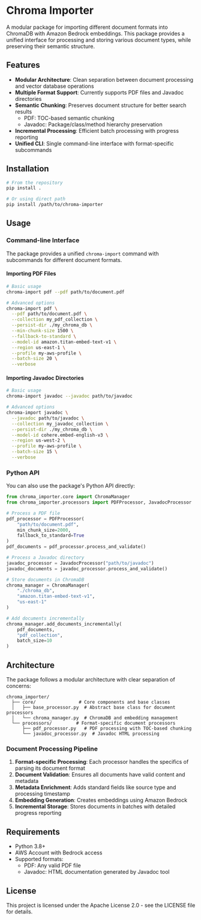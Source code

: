 # Chroma Importer

A modular package for importing different document formats into ChromaDB with Amazon Bedrock embeddings. This package provides a unified interface for processing and storing various document types, while preserving their semantic structure.

## Features

- **Modular Architecture**: Clean separation between document processing and vector database operations
- **Multiple Format Support**: Currently supports PDF files and Javadoc directories
- **Semantic Chunking**: Preserves document structure for better search results
  - PDF: TOC-based semantic chunking
  - Javadoc: Package/class/method hierarchy preservation
- **Incremental Processing**: Efficient batch processing with progress reporting
- **Unified CLI**: Single command-line interface with format-specific subcommands

## Installation

```bash
# From the repository
pip install .

# Or using direct path
pip install /path/to/chroma-importer
```

## Usage

### Command-line Interface

The package provides a unified `chroma-import` command with subcommands for different document formats.

#### Importing PDF Files

```bash
# Basic usage
chroma-import pdf --pdf path/to/document.pdf

# Advanced options
chroma-import pdf \
  --pdf path/to/document.pdf \
  --collection my_pdf_collection \
  --persist-dir ./my_chroma_db \
  --min-chunk-size 1500 \
  --fallback-to-standard \
  --model-id amazon.titan-embed-text-v1 \
  --region us-east-1 \
  --profile my-aws-profile \
  --batch-size 20 \
  --verbose
```

#### Importing Javadoc Directories

```bash
# Basic usage
chroma-import javadoc --javadoc path/to/javadoc

# Advanced options
chroma-import javadoc \
  --javadoc path/to/javadoc \
  --collection my_javadoc_collection \
  --persist-dir ./my_chroma_db \
  --model-id cohere.embed-english-v3 \
  --region us-west-2 \
  --profile my-aws-profile \
  --batch-size 15 \
  --verbose
```

### Python API

You can also use the package's Python API directly:

```python
from chroma_importer.core import ChromaManager
from chroma_importer.processors import PDFProcessor, JavadocProcessor

# Process a PDF file
pdf_processor = PDFProcessor(
    "path/to/document.pdf",
    min_chunk_size=2000,
    fallback_to_standard=True
)
pdf_documents = pdf_processor.process_and_validate()

# Process a Javadoc directory
javadoc_processor = JavadocProcessor("path/to/javadoc")
javadoc_documents = javadoc_processor.process_and_validate()

# Store documents in ChromaDB
chroma_manager = ChromaManager(
    "./chroma_db",
    "amazon.titan-embed-text-v1",
    "us-east-1"
)

# Add documents incrementally
chroma_manager.add_documents_incrementally(
    pdf_documents,
    "pdf_collection",
    batch_size=10
)
```

## Architecture

The package follows a modular architecture with clear separation of concerns:

```
chroma_importer/
  ├── core/                # Core components and base classes
  │   ├── base_processor.py  # Abstract base class for document processors
  │   └── chroma_manager.py  # ChromaDB and embedding management
  └── processors/         # Format-specific document processors
      ├── pdf_processor.py   # PDF processing with TOC-based chunking
      └── javadoc_processor.py  # Javadoc HTML processing
```

### Document Processing Pipeline

1. **Format-specific Processing**: Each processor handles the specifics of parsing its document format
2. **Document Validation**: Ensures all documents have valid content and metadata
3. **Metadata Enrichment**: Adds standard fields like source type and processing timestamp
4. **Embedding Generation**: Creates embeddings using Amazon Bedrock
5. **Incremental Storage**: Stores documents in batches with detailed progress reporting

## Requirements

- Python 3.8+
- AWS Account with Bedrock access
- Supported formats:
  - PDF: Any valid PDF file
  - Javadoc: HTML documentation generated by Javadoc tool

## License

This project is licensed under the Apache License 2.0 - see the LICENSE file for details.
